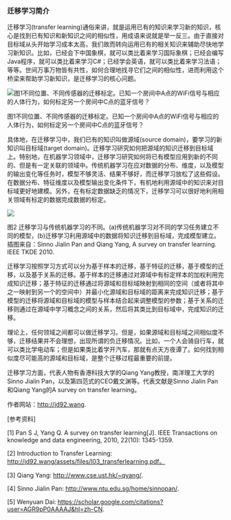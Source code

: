 ### 迁移学习简介

迁移学习(transfer learning)通俗来讲，就是运用已有的知识来学习新的知识，核心是找到已有知识和新知识之间的相似性，用成语来说就是举一反三。由于直接对目标域从头开始学习成本太高，我们故而转向运用已有的相关知识来辅助尽快地学习新知识。比如，已经会下中国象棋，就可以类比着来学习国际象棋；已经会编写Java程序，就可以类比着来学习C#；已经学会英语，就可以类比着来学习法语；等等。世间万事万物皆有共性，如何合理地找寻它们之间的相似性，进而利用这个桥梁来帮助学习新知识，是迁移学习的核心问题。
 
 ![图1不同位置、不同传感器的迁移标定。已知一个房间中A点的WiFi信号与相应的人体行为，如何标定另一个房间中C点的蓝牙信号？](https://raw.githubusercontent.com/jindongwang/transferlearning/master/png/tf.png)
 
图1不同位置、不同传感器的迁移标定。已知一个房间中A点的WiFi信号与相应的人体行为，如何标定另一个房间中C点的蓝牙信号？

具体地，在迁移学习中，我们已有的知识叫做源域(source domain)，要学习的新知识叫目标域(target domain)。迁移学习研究如何把源域的知识迁移到目标域上。特别地，在机器学习领域中，迁移学习研究如何将已有模型应用到新的不同的、但是有一定关联的领域中。传统机器学习在应对数据的分布、维度，以及模型的输出变化等任务时，模型不够灵活、结果不够好，而迁移学习放松了这些假设。在数据分布、特征维度以及模型输出变化条件下，有机地利用源域中的知识来对目标域更好地建模。另外，在有标定数据缺乏的情况下，迁移学习可以很好地利用相关领域有标定的数据完成数据的标定。

 ![](https://raw.githubusercontent.com/jindongwang/transferlearning/master/png/tf2.png)
 
图2 迁移学习与传统机器学习的不同。(a)传统机器学习对不同的学习任务建立不同的模型，(b)迁移学习利用源域中的数据将知识迁移到目标域，完成模型建立。插图来自：Sinno Jialin Pan and Qiang Yang, A survey on transfer learning. IEEE TKDE 2010.

迁移学习按照学习方式可以分为基于样本的迁移，基于特征的迁移，基于模型的迁移，以及基于关系的迁移。基于样本的迁移通过对源域中有标定样本的加权利用完成知识迁移；基于特征的迁移通过将源域和目标域映射到相同的空间（或者将其中之一映射到另一个的空间中）并最小化源域和目标域的距离来完成知识迁移；基于模型的迁移将源域和目标域的模型与样本结合起来调整模型的参数；基于关系的迁移则通过在源域中学习概念之间的关系，然后将其类比到目标域中，完成知识的迁移。

理论上，任何领域之间都可以做迁移学习。但是，如果源域和目标域之间相似度不够，迁移结果并不会理想，出现所谓的负迁移情况。比如，一个人会骑自行车，就可以类比学电动车；但是如果类比着学开汽车，那就有点天方夜谭了。如何找到相似度尽可能高的源域和目标域，是整个迁移过程最重要的前提。

迁移学习方面，代表人物有香港科技大学的Qiang Yang教授，南洋理工大学的Sinno Jialin Pan，以及第四范式的CEO戴文渊等。代表文献是Sinno Jialin Pan和Qiang Yang的A survey on transfer learning。
 
作者网站：http://jd92.wang.

[参考资料]

[1] Pan S J, Yang Q. A survey on transfer learning[J]. IEEE Transactions on knowledge and data engineering, 2010, 22(10): 1345-1359.

[2] Introduction to Transfer Learning: http://jd92.wang/assets/files/l03_transferlearning.pdf。

[3] Qiang Yang: http://www.cse.ust.hk/~qyang/.

[4] Sinno Jialin Pan: http://www.ntu.edu.sg/home/sinnopan/.

[5] Wenyuan Dai: https://scholar.google.com/citations?user=AGR9pP0AAAAJ&hl=zh-CN.

